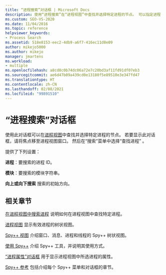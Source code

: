 ```yaml
---
title: “进程搜索”对话框 | Microsoft Docs
description: 使用“进程搜索”在“进程视图”中查找并选择特定进程的节点。 可以指定进程 ID、模块字符串和搜索方向。
ms.custom: SEO-VS-2020
ms.date: 11/04/2016
ms.topic: reference
helpviewer_keywords:
- Process Search
ms.assetid: 518e8153-eec2-4db9-a6f7-416ec11d8e09
author: mikejo5000
ms.author: mikejo
manager: jmartens
ms.workload:
- multiple
ms.openlocfilehash: a8cd8c0b74dc06a72e7c20bd3af11fd91df07eb3
ms.sourcegitcommit: ae6d47b09a439cd0e13180f5e89510e3e347fd47
ms.translationtype: HT
ms.contentlocale: zh-CN
ms.lasthandoff: 02/08/2021
ms.locfileid: "99891510"
---
```

# <a name="process-search-dialog-box"></a>“进程搜索”对话框
使用此对话框可以在[进程视图](../debugger/processes-view.md)中查找并选择特定进程的节点。 若要显示此对话框，请将焦点移至进程视图窗口。 然后在“搜索”菜单中选择“查找进程” 。

 提供了下列设置：

 **进程**：要搜索的进程 ID。

 **模块**：要搜索的模块字符串。

 **向上或向下搜索** 搜索的初始方向。

## <a name="related-sections"></a>相关章节
 [在进程视图中搜索进程](../debugger/how-to-search-for-a-process-in-processes-view.md) 说明如何在进程视图中查找特定进程。

 [进程视图](../debugger/processes-view.md) 显示有效进程的树状视图。

 [Spy++ 视图](../debugger/spy-increment-views.md) 介绍窗口、消息、进程和线程的 Spy++ 树状视图。

 [使用 Spy++](../debugger/using-spy-increment.md) 介绍 Spy++ 工具，并说明其使用方式。

 [“进程属性”对话框](../debugger/process-properties-dialog-box.md) 用于显示进程视图中所选进程的属性。

 [Spy++ 参考](../debugger/spy-increment-reference.md) 包括介绍每个 Spy++ 菜单和对话框的章节。